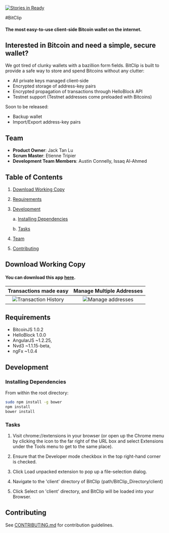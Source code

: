 [![Stories in Ready](https://badge.waffle.io/BitClip/BitClip.png?label=ready&title=Ready)](https://waffle.io/BitClip/BitClip)

#BitClip
#### The most easy-to-use client-side Bitcoin wallet on the internet.

## Interested in Bitcoin and need a simple, secure wallet?

We got tired of clunky wallets with a bazillion form fields. BitClip is built to provide a safe way to store and spend Bitcoins without any clutter:
  - All private keys managed client-side
  - Encrypted storage of address-key pairs
  - Encrypted propagation of transactions through HelloBlock API
  - Testnet support (Testnet addresses come preloaded with Bitcoins)

Soon to be released:
  - Backup wallet
  - Import/Export address-key pairs

## Team

  - __Product Owner__: Jack Tan Lu
  - __Scrum Master__: Etienne Tripier
  - __Development Team Members__: Austin Connelly, Issaq Al-Ahmed

## Table of Contents

1. [Download Working Copy](#download-working-copy)
2. [Requirements](#requirements)
3. [Development](#development)

    a. [Installing Dependencies](#installing-dependencies)

    b. [Tasks](#tasks)
    
4. [Team](#team)
5. [Contributing](#contributing)

## Download Working Copy

#### You can download this app [here](https://chrome.google.com/webstore/detail/bitclip/ijmpgkjfkbfhoebgogflfebnmejmfbml "BitClip - Chrome Store").

Transactions made easy         |Manage Multiple Addresses      
:-----------------------------:|:-----------------------------:
![Transaction History](/../screenshots/screenshots/bitclip_SendView_1.png?raw=true "Send Bitcoin")  |  ![Manage addresses](/../screenshots/screenshots/bitclip_ReceiveView_1.png?raw=true "Manage addresses") 


## Requirements

- BitcoinJS 1.0.2
- HelloBlock 1.0.0
- AngularJS ~1.2.25,
- Nvd3 ~1.1.15-beta,
- ngFx ~1.0.4

## Development

### Installing Dependencies

From within the root directory:

```sh
sudo npm install -g bower
npm install
bower install
```

### Tasks

1. Visit chrome://extensions in your browser (or open up the Chrome menu by clicking the icon to the far right of the URL box and select Extensions under the Tools menu to get to the same place).

2. Ensure that the Developer mode checkbox in the top right-hand corner is checked.

3. Click Load unpacked extension to pop up a file-selection dialog.

4. Navigate to the 'client' directory of BitClip (path/BitClip_Directory/client)

5. Click Select on 'client' directory, and BitClip will be loaded into your Browser.

## Contributing

See [CONTRIBUTING.md](CONTRIBUTING.md) for contribution guidelines.
